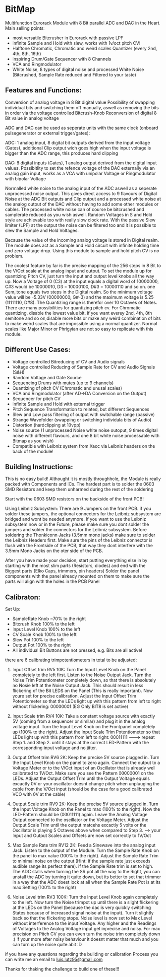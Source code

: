 # BitMap
Multifunction Eurorack Module with 8 Bit parallel ADC and DAC in the Heart. Main selling points:
- most versatile Bitcrusher in Eurorack with passive LPF
- infinite Sample and Hold with slew, works with 1v/oct pitch CV!
- Halftone Chromatic, Chromatic and weird scales Quantizer (every 2nd, 4th, 8th, 16th)
- inspiring Drum/Gate Sequencer with 8 Channels
- VCA and Ringmodulator
- White Noise, 8 types of digital noise and processed White Noise (Bitcrushed, Sample Rate reduced and Filtered to your taste)

## Features and Functions:

Conversion of analog voltage in 8 Bit digital value
Possibility of swapping individual bits and switching them off manually, 
aswell as removing the bits in order via the voltage controlled Bitcrush-Knob
Reconversion of digital 8 Bit value in analog voltage

ADC and DAC can be used as seperate units with the same clock (onboard pulsegenerator or external trigger/gates):

ADC: 1 analog input, 8 digital bit outputs derived from the input voltage (Gates), additional Clip output wich goes high when the input voltage is bigger than the ADC range, this produces hard clipping

DAC: 8 digital inputs (Gates), 1 analog output derived from the digital input values. Possibitlity to set the refence voltage of the DAC externally via an analog gain input, works as a VCA with unipolar Voltage or Ringmodulator with bipolar Voltage

Normalled white noise to the analog input of the ADC aswell as a seperate unprocessed noise output. This gives direct access to 9 flavours of Digital Noise at the ADC Bit outputs and Clip output and a processed white noise at the analog output of the DAC without having to add some other modules or cables. The processed white noise can of course be bitcrushed and samplerate reduced as you wish aswell. Random Voltages in S and Hold style are achievable too with really slow clock rate. With the passive Slew limiter (LPF) at the output the noise can be filtered too and it is possible to slew the Sample and Hold Voltages.

Because the value of the incoming analog voltage is stored in Digital realm. The module does act as a Sample and Hold circuit with infinite holding time and zero voltage drop. Using this module to sample and hold pitch CV is no problem.

The coolest feature by far is the precise mapping of the 256 steps in 8 Bit to the V/Oct scale at the analog input and output. To set the module up for quantizing Pitch CV, just turn the input and output level knobs all the way up. Now a Voltage of 0 (C3) at the input equals a digital word of 10000000, C#3 would be 10000010, D3 = 10000100, D#3 = 10000110 and so on. one Sem,itone equals two steps in the Digital realm. So the minimum voltage value will be -5.33V (00000000, G#-3) and the maximum voltage is 5.25 (11111110, D#8). The Quantizing range is therefor over 10 Octaves of Notes. There are many possibilities for quantizing pitch cv. For Chromatic quantizing, disable the lowest value bit. if you want everey 2nd, 4th, 8th semitone and so on,disable more bits or make any weird combination of bits to make weird scales that are impossible using a normal quantizer. Normal scales like Major Minor or Phrigyian are not so easy to replicate with this module.





## Different Use Cases:

- Voltage controlled Bitreducing of CV and Audio signals
- Voltage controlled Reducing of Sample Rate for CV and Audio Signals (S&H)
- Random Voltage and Gate Source
- Sequencing Drums with mutes (up to 9 channels)
- Quantizing of pitch CV (Chromatic and unusal scales)
- VCA and Ringmodulator (after AD->DA Conversion on the Output)
- Sequencer for pitch CV
- infinite Sample and Hold with external trigger
- Pitch Sequence Transformation to related, but different Sequences
- Slew and Low pass filtering of output with switchable range (passive)
- Strange Wavefolder (swapping or switching individula bits of Audio)
- Distortion (hardclipping at 10vpp)
- Noise source (1 unprocessed Noise white noise outoput, 9 times digital noise with different flavours, and one 8 bit white noise processable with Bitmap as you wish) 
- Compatible with Leibniz system from Xaoc via Leibniz headers on the back of the module!





## Building Instructions:

This is no easy build! Althought it is mostly throughhole, the Module is really packed with Components and ICs.
The hardest part is to solder the 0603 SMD Resistors and keep them unharmed during the rest of the soldering

Start with the 0603 SMD resistors on the backside of the front PCB!

Using Leibniz Subsystem:
There are 9 Jumpers on the front PCB. if you solder these jumpers, the optional connectors for the Leibniz subsystem are bridged and wont be needed anymore. If you want to use the Leibniz subsystem now or in the Future, please make sure you dont solder the jumpers and solder the connectors for the Leibniz subsystem.
Before soldering the Thonkiconn Jacks (3.5mm mono jacks) make sure to solder the Leibniz Headers first. Make sure the pins of the Leibniz connector is flush with the Frontside of the PCB, that way they dont interfere with the 3.5mm Mono Jacks on the oter side of the PCB.

After you have made your decision, start putting everything else in by starting with the most slim parts (Resistors, diodes) and end with the Biggest parts (Elko Caps, trimmers, pin headers)
Solder the panel components with the panel already mounted on them to make sure the parts will align with the holes in the PCB Panel







## Calibraton:



Set Up: 
- SampleRate Knob ~70% to the right
- Bitcrush Knob 100% to the left
- Input Level Knob 100% to the left
- CV Scale Knob 100% to the left
- Slew Pot 100% to the left
- Output Pot 100% to the right
- All individual Bit Buttons are not pressed, e.g. Bits are all active!


there are 6 calibrating trimpotentiometers in total to be adjusted:

1. Input Offset trim RV5 10K:
Turn the Input Level Knob on the Panel completely to the left first. Listen to the Noise Output Jack. Turn the Noise Trim Potentiometer completely down, so that there is absolutely no Nosie left at the Noise Output Jack. This should result in less flickering of the Bit LEDS on the Panel (This is really important). Now youre set for precise calibration. Adjust the Input Offset Trim Potentiometer so that the LEDs light up with this pattern from left to right without flickering: 00000001 (EG Only BIT8 is set active)

2. Input Scale trim RV4 10K:
Take a constant voltage source with exactly 5V (coming from a sequencer or similar) and plug it in the analog voltage input. Turn the Input Level Knob on the Frontpanel completely up (100% to the right). Adjust the Input Scale Trim Potentiometer so that LEDs light up with this pattern from left to right: 00011111    ---> repeat Step 1. and Step 2. until it stays at the correct LED-Pattern with the corresponding input voltage and no jitter.

3. Output Offset trim RV6 2K:
Keep the precise 5V source plugged in. Turn the Input Level Knob on the panel to zero again. Connect the output to a Voltage Meter or to the V/Oct input of an Oscillator that is already well calibrated to 1V/Oct. Make sure you see the Pattern 00000001 on the LEDs. Adjust the Output Offset Trim until the Output Voltage equals excactly 0V or your oscillator doesnt change pitch when unpluuging the cable from the V/Oct input (should be the case for a good calibrated VCO with 0V at the cable)

4. Output Scale trim RV9 2K:
Keep the precise 5V source plugged in. Turn the Input Voltage Knob on the Panel to max (100% to the right). Now the LED-Pattern should be (00011111) again. Leave the Analog Voltage Output connected to the oscillator or the Voltage Meter. Adjust the Output Scale Trim until the output matcehs excactly 5 volts or the Oscillator is playing 5 Octaves above when compared to Step 3.
--> your Input and Output Scales and Offsets are now set correctly to 1V/Oct

5. Max Sample Rate trim RV12 2K:
Feed a Sinewave into the analog input Jack. Listen to the output of the Module. Turn the Sample Rate Knob on the panel to max value (100% to the right). Adjust the Sample Rate Trim to minimal noise on the output (Hint: if the sample rate just exceeds audible range its perfect there). if the Sample Rate trim is set to high. The ADC stalls when turning the SR pot all the way to the Right, you can unstall the ADC by turning it quite down, but its better to set that trimmer in a way that the ADC doest lock at all when the Sample Rate Pot is at its max Setting (100% to the right)

6. Noise Level trim RV3 100K: 
Turn the Input Level Knob again completely to the left. Now turn the Noise trimpot up until there is a slight flickering at the LEDs on the Panel (because the dac is very quickly switching States because of increased signal noise at the input). Turn it slightly back so that the flickering stops. Noise level is now set to Max Level without interference to the input Voltage. Any higher and the Readings of Voltages to the Analog Voltage input get inprecise and noisy. For max precision on Pitch CV you can even turn the noise trim completely down :) if your more after noisy behaviour it doesnt matter that much and you can turn up the noise quite abit :D




if you have any questions regarding the building or calibration Process you can write me an email to luis.lutz95@gmail.com 

Thanks for thaking the challenge to build one of these!!!
